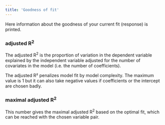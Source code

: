 ```yaml
---
title: 'Goodness of fit'
---
```


Here information about the goodness of your current fit (response) is printed.

### adjusted R<sup>2</sup> 

The adjusted R<sup>2</sup> is the proportion of variation in the dependent variable explained by the independent variable adjusted for the number of covariates in the model (i.e. the number of coefficients).

The adjusted R² penalizes model fit by model complexity. The maximum value is 1 but it can also take negative values if coefficients or the intercept are chosen badly.

### maximal adjusted R<sup>2</sup> 

This number gives the maximal adjusted R<sup>2</sup> based on the optimal fit, which can be reached with the chosen variable pair.